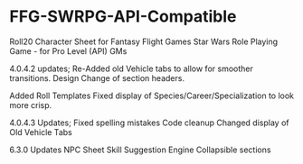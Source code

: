 # FFG-SWRPG-API-Compatible
Roll20 Character Sheet for Fantasy Flight Games Star Wars Role Playing Game - for Pro Level (API) GMs

4.0.4.2 updates;
Re-Added old Vehicle tabs to allow for smoother transitions.
Design Change of section headers.

Added Roll Templates
Fixed display of Species/Career/Specialization to look more crisp.

4.0.4.3 Updates;
Fixed spelling mistakes
Code cleanup
Changed display of Old Vehicle Tabs

6.3.0 Updates
NPC Sheet
Skill Suggestion Engine
Collapsible sections
